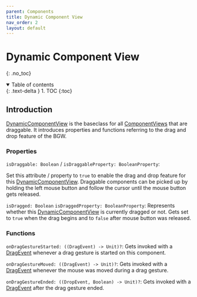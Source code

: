 ```yaml
---
parent: Components
title: Dynamic Component View
nav_order: 2
layout: default
---
```


[DynamicComponentViewDoc]: https://tudo-aqua.github.io/bgw/kotlin-docs/bgw-core/tools.aqua.bgw.components/-dynamic-component-view/index.html
[ComponentViewDoc]: https://tudo-aqua.github.io/bgw/kotlin-docs/bgw-core/tools.aqua.bgw.components/-component-view/index.html
[DragEventDoc]: https://tudo-aqua.github.io/bgw/kotlin-docs/bgw-core/tools.aqua.bgw.event/-drag-event/index.html

# Dynamic Component View

{: .no_toc}
<details open markdown="block">
  <summary>
    Table of contents
  </summary>
  {: .text-delta }
1. TOC
{:toc}
</details>

## Introduction
[DynamicComponentView][DynamicComponentViewDoc] is the baseclass for all [ComponentViews][ComponentViewDoc] that are draggable.
It introduces properties and functions referring to the drag and drop feature of the BGW.

### Properties
``isDraggable: Boolean`` / ``isDraggableProperty: BooleanProperty``:

Set this attribute / property to ``true`` to enable the drag and drop feature for this [DynamicComponentView][DynamicComponentViewDoc].
Draggable components can be picked up by holding the left mouse button and follow the cursor until the mouse button gets released. 
	

``isDragged: Boolean`` ``isDraggedProperty: BooleanProperty``:
Represents whether this [DynamicComponentView][DynamicComponentViewDoc] is currently dragged or not. 
Gets set to ``true`` when the drag begins and to ``false`` after mouse button was released.

### Functions
``onDragGestureStarted: ((DragEvent) -> Unit)?``: Gets invoked with a [DragEvent][DragEventDoc] whenever a drag gesture is started on this component.
	
``onDragGestureMoved: ((DragEvent) -> Unit)?``: Gets invoked with a [DragEvent][DragEventDoc] whenever the mouse was moved during a drag gesture.
	
``onDragGestureEnded: ((DropEvent, Boolean) -> Unit)?``: Gets invoked with a [DragEvent][DragEventDoc] after the drag gesture ended.
